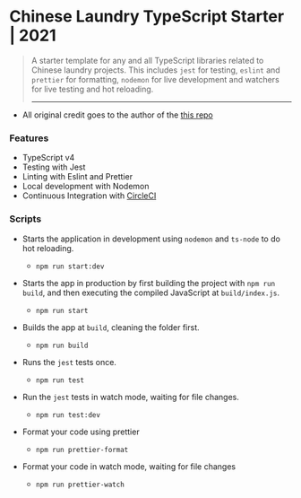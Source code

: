 # Chinese Laundry TypeScript Starter | 2021
> A starter template for any and all TypeScript libraries related to Chinese laundry projects. This
> includes `jest` for testing, `eslint` and `prettier` for formatting, `nodemon` for live development
> and watchers for live testing and hot reloading.
> ___

- All original credit goes to the author of the [this repo](https://github.com/stemmlerjs/simple-typescript-starter)

### Features
- TypeScript v4
- Testing with Jest
- Linting with Eslint and Prettier
- Local development with Nodemon
- Continuous Integration with [CircleCI](https://app.circleci.com/pipelines/github/jason-napolitano/Typescript-Starter)

### Scripts

- Starts the application in development using `nodemon` and `ts-node` to do hot reloading.
   - `npm run start:dev`

- Starts the app in production by first building the project with `npm run build`, and then executing the compiled JavaScript at `build/index.js`.
   - `npm run start`

- Builds the app at `build`, cleaning the folder first.
   - `npm run build`

- Runs the `jest` tests once.
   - `npm run test`

- Run the `jest` tests in watch mode, waiting for file changes.
   - `npm run test:dev`

- Format your code using prettier
   - `npm run prettier-format`

- Format your code in watch mode, waiting for file changes
   - `npm run prettier-watch`

